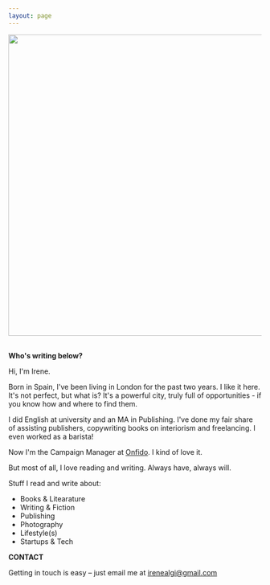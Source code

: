 ```yaml
---
layout: page
---
```


<center><img src="https://c2.staticflickr.com/4/3685/20202807142_a8520720eb_b.jpg" width="600"/></center>

<br />

**Who's writing below?**

Hi, I'm Irene.

Born in Spain, I've been living in London for the past two years. I like it here. It's not perfect, but what is? It's a powerful city, truly full of opportunities - if you know how and where to find them.

I did English at university and an MA in Publishing. I've done my fair share of assisting publishers, copywriting books on interiorism and freelancing. I even worked as a barista!  

Now I'm the Campaign Manager at <a href="https://onfido.com/" target="_blank">Onfido</a>. I kind of love it.

But most of all, I love reading and writing. Always have, always will.

Stuff I read and write about:

- Books & Litearature
- Writing & Fiction
- Publishing
- Photography
- Lifestyle(s)
- Startups & Tech


**CONTACT**

Getting in touch is easy – just email me at <irenealgi@gmail.com>
